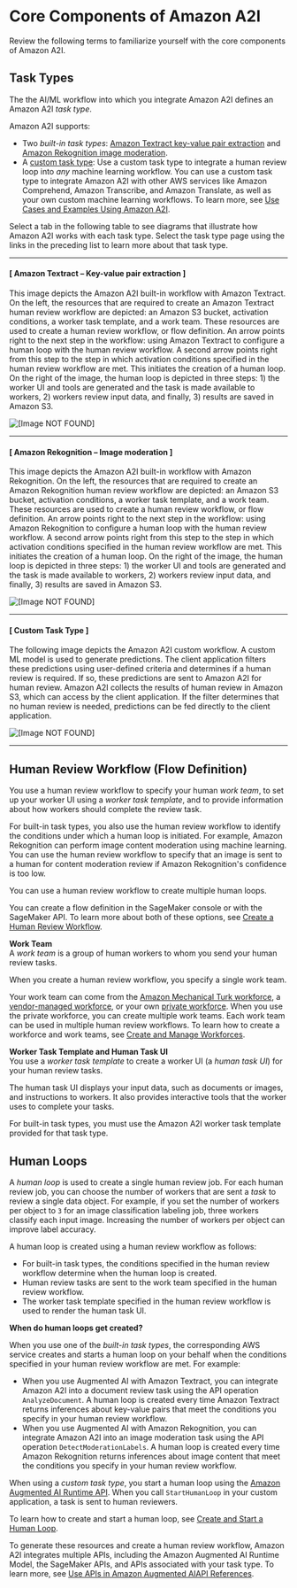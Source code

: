 # Core Components of Amazon A2I<a name="a2i-getting-started-core-components"></a>

Review the following terms to familiarize yourself with the core components of Amazon A2I\. 

## Task Types<a name="a2i-task-type-get-started"></a>

The the AI/ML workflow into which you integrate Amazon A2I defines an Amazon A2I *task type*\. 

Amazon A2I supports:
+ Two *built\-in task types*: [Amazon Textract key\-value pair extraction](https://docs.aws.amazon.com/sagemaker/latest/dg/a2i-textract-task-type.html) and [Amazon Rekognition image moderation](https://docs.aws.amazon.com/sagemaker/latest/dg/a2i-rekognition-task-type.html)\.
+ A [custom task type](https://docs.aws.amazon.com/sagemaker/latest/dg/a2i-task-types-custom.html): Use a custom task type to integrate a human review loop into *any* machine learning workflow\. You can use a custom task type to integrate Amazon A2I with other AWS services like Amazon Comprehend, Amazon Transcribe, and Amazon Translate, as well as your own custom machine learning workflows\. To learn more, see [Use Cases and Examples Using Amazon A2I](a2i-task-types-general.md)\.

Select a tab in the following table to see diagrams that illustrate how Amazon A2I works with each task type\. Select the task type page using the links in the preceding list to learn more about that task type\.

------
#### [ Amazon Textract – Key\-value pair extraction ]

This image depicts the Amazon A2I built\-in workflow with Amazon Textract\. On the left, the resources that are required to create an Amazon Textract human review workflow are depicted: an Amazon S3 bucket, activation conditions, a worker task template, and a work team\. These resources are used to create a human review workflow, or flow definition\. An arrow points right to the next step in the workflow: using Amazon Textract to configure a human loop with the human review workflow\. A second arrow points right from this step to the step in which activation conditions specified in the human review workflow are met\. This initiates the creation of a human loop\. On the right of the image, the human loop is depicted in three steps: 1\) the worker UI and tools are generated and the task is made available to workers, 2\) workers review input data, and finally, 3\) results are saved in Amazon S3\.

![\[Image NOT FOUND\]](http://docs.aws.amazon.com/sagemaker/latest/dg/images/a2i/diagrams/product-page-diagram_A21-Components_Textract@2x.png)

------
#### [ Amazon Rekognition – Image moderation ]

This image depicts the Amazon A2I built\-in workflow with Amazon Rekognition\. On the left, the resources that are required to create an Amazon Rekognition human review workflow are depicted: an Amazon S3 bucket, activation conditions, a worker task template, and a work team\. These resources are used to create a human review workflow, or flow definition\. An arrow points right to the next step in the workflow: using Amazon Rekognition to configure a human loop with the human review workflow\. A second arrow points right from this step to the step in which activation conditions specified in the human review workflow are met\. This initiates the creation of a human loop\. On the right of the image, the human loop is depicted in three steps: 1\) the worker UI and tools are generated and the task is made available to workers, 2\) workers review input data, and finally, 3\) results are saved in Amazon S3\.

![\[Image NOT FOUND\]](http://docs.aws.amazon.com/sagemaker/latest/dg/images/a2i/diagrams/product-page-diagram_A2I-Components_Rekognition@2x.png)

------
#### [ Custom Task Type ]

The following image depicts the Amazon A2I custom workflow\. A custom ML model is used to generate predictions\. The client application filters these predictions using user\-defined criteria and determines if a human review is required\. If so, these predictions are sent to Amazon A2I for human review\. Amazon A2I collects the results of human review in Amazon S3, which can access by the client application\. If the filter determines that no human review is needed, predictions can be fed directly to the client application\. 

![\[Image NOT FOUND\]](http://docs.aws.amazon.com/sagemaker/latest/dg/images/a2i/diagrams/product-page-diagram_A2I-Components_Custom@2x.png)

------

## Human Review Workflow \(Flow Definition\)<a name="a2i-getting-started-human-review-workflow"></a>

You use a human review workflow to specify your human *work team*, to set up your worker UI using a *worker task template*, and to provide information about how workers should complete the review task\. 

For built\-in task types, you also use the human review workflow to identify the conditions under which a human loop is initiated\. For example, Amazon Rekognition can perform image content moderation using machine learning\. You can use the human review workflow to specify that an image is sent to a human for content moderation review if Amazon Rekognition's confidence is too low\.

You can use a human review workflow to create multiple human loops\.

You can create a flow definition in the SageMaker console or with the SageMaker API\. To learn more about both of these options, see [Create a Human Review Workflow](a2i-create-flow-definition.md)\.

**Work Team**  
A *work team* is a group of human workers to whom you send your human review tasks\.

When you create a human review workflow, you specify a single work team\. 

Your work team can come from the [Amazon Mechanical Turk workforce](https://docs.aws.amazon.com/sagemaker/latest/dg/sms-workforce-management-public.html), a [vendor\-managed workforce](https://docs.aws.amazon.com/sagemaker/latest/dg/sms-workforce-management-vendor.html), or your own [private workforce](https://docs.aws.amazon.com/sagemaker/latest/dg/sms-workforce-private.html)\. When you use the private workforce, you can create multiple work teams\. Each work team can be used in multiple human review workflows\. To learn how to create a workforce and work teams, see [Create and Manage Workforces](sms-workforce-management.md)\.

**Worker Task Template and Human Task UI**  
You use a *worker task template* to create a worker UI \(a *human task UI*\) for your human review tasks\.

The human task UI displays your input data, such as documents or images, and instructions to workers\. It also provides interactive tools that the worker uses to complete your tasks\. 

For built\-in task types, you must use the Amazon A2I worker task template provided for that task type\.

## Human Loops<a name="a2i-getting-started-human-loop"></a>

A *human loop* is used to create a single human review job\. For each human review job, you can choose the number of workers that are sent a *task* to review a single data object\. For example, if you set the number of workers per object to `3` for an image classification labeling job, three workers classify each input image\. Increasing the number of workers per object can improve label accuracy\.

A human loop is created using a human review workflow as follows:
+ For built\-in task types, the conditions specified in the human review workflow determine when the human loop is created\.
+ Human review tasks are sent to the work team specified in the human review workflow\. 
+ The worker task template specified in the human review workflow is used to render the human task UI\. 

**When do human loops get created?**

When you use one of the *built\-in task types*, the corresponding AWS service creates and starts a human loop on your behalf when the conditions specified in your human review workflow are met\. For example:
+ When you use Augmented AI with Amazon Textract, you can integrate Amazon A2I into a document review task using the API operation `AnalyzeDocument`\. A human loop is created every time Amazon Textract returns inferences about key\-value pairs that meet the conditions you specify in your human review workflow\. 
+ When you use Augmented AI with Amazon Rekognition, you can integrate Amazon A2I into an image moderation task using the API operation `DetectModerationLabels`\. A human loop is created every time Amazon Rekognition returns inferences about image content that meet the conditions you specify in your human review workflow\.

When using a *custom task type*, you start a human loop using the [Amazon Augmented AI Runtime API](https://docs.aws.amazon.com/augmented-ai/2019-11-07/APIReference/Welcome.html)\. When you call `StartHumanLoop` in your custom application, a task is sent to human reviewers\. 

To learn how to create and start a human loop, see [Create and Start a Human Loop](a2i-start-human-loop.md)\.

To generate these resources and create a human review workflow, Amazon A2I integrates multiple APIs, including the Amazon Augmented AI Runtime Model, the SageMaker APIs, and APIs associated with your task type\. To learn more, see [Use APIs in Amazon Augmented AIAPI References](a2i-api-references.md)\.